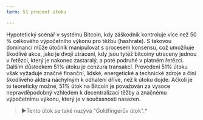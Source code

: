 ```yaml
---
term: 51 procent útoku

---
```

Hypotetický scénář v systému Bitcoin, kdy záškodník kontroluje více než 50 % celkového výpočetního výkonu pro těžbu (hashrate). S takovou dominancí může útočník manipulovat s procesem konsensu, což umožňuje škodlivé akce, jako je dvojí utrácení, kdy jsou tytéž bitcoiny utraceny jednou v řetězci, který je nakonec zastaralý, a poté podruhé v platném řetězci. Dalším důsledkem 51% útoku je cenzura transakcí. Provedení 51% útoku však vyžaduje značné finanční, lidské, energetické a technické zdroje a činí škodlivého aktéra náchylným k odhalení dříve, než k útoku dojde. Ačkoli je to teoreticky možné, 51% útok na Bitcoin je považován za vysoce nepravděpodobný vzhledem k decentralizaci těžby a značnému výpočetnímu výkonu, který je v současnosti nasazen.

> ►Tento útok se také nazývá "Goldfingerův útok".*